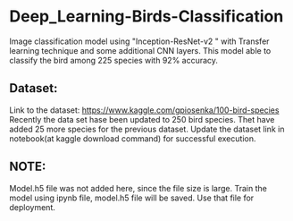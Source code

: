 # Deep_Learning-Birds-Classification
Image classification model using "Inception-ResNet-v2 " with Transfer learning technique and some additional CNN layers. This model able to classify the bird among 225 species with 92% accuracy.

## Dataset:
Link to the dataset: https://www.kaggle.com/gpiosenka/100-bird-species
Recently the data set hase been updated to 250 bird species. Thet have added 25 more species for the previous dataset.
Update the dataset link in notebook(at kaggle download command) for successful execution.


## NOTE:
Model.h5 file was not added here, since the file size is large. Train the model using ipynb file, model.h5 file will be saved. Use that file for deployment.
